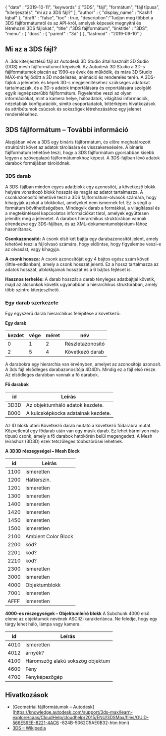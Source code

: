{
  "date" : "2019-10-11",
  "keywords" :[ "3DS", "fájl", "formátum", "fájl típusa", "kiterjesztés", "mi az a 3DS fájl?" ],
  "author" : {
    "display_name" : "Kashif Iqbal"
},
  "draft" : "false",
  "toc" : true,
  "description":"Tudjon meg többet a 3DS fájlformátumról és az API-król, amelyek képesek megnyitni és létrehozni 3DS fájlokat.",
  "title" :"3DS fájlformátum",
  "linktitle" : "3DS",
  "menu" : {
    "docs" : {
      "parent" : "3d"
}
},
  "lastmod" : "2019-09-10"
}

## Mi az a 3DS fájl?

A .3ds kiterjesztésű fájl az Autodesk 3D Studio által használt 3D Sudio (DOS) mesh fájlformátumot képviseli. Az Autodesk 3D Studio a 3D-s fájlformátumok piacán az 1990-es évek óta működik, és mára 3D Studio MAX-má fejlődött a 3D modellezés, animáció és renderelés terén. A 3DS-fájlok a jelenetek és képek 3D-s megjelenítéséhez szükséges adatokat tartalmazzák, és a 3D-s adatok importálására és exportálására szolgáló egyik legnépszerűbb fájlformátum. Figyelembe veszi az olyan információkat, mint a kamera helye, hálóadatok, világítási információk, nézetablak konfigurációk, simító csoportadatok, bittérképes hivatkozások és attribútumok csúcsok és sokszögek létrehozásához egy jelenet rendereléséhez.

## 3DS fájlformátum – További információ
Alapjában véve a 3DS egy bináris fájlformátum, és előre meghatározott struktúrát követ az adatok tárolására és visszakeresésére. A bináris fájlformátum lehetővé teszi, hogy a 3DS fájlformátum gyorsabban kisebb legyen a szövegalapú fájlformátumokhoz képest. A 3DS-fájlban lévő adatok darabok formájában tárolódnak.

### 3DS darab

A 3DS-fájlban minden egyes adatblokk egy azonosítót, a következő blokk helyére vonatkozó blokk hosszát és magát az adatot tartalmazza. A csonkazonosító lehetővé teszi a 3DS fájlformátum-olvasók számára, hogy kihagyják azokat a blokkokat, amelyeket nem ismernek fel. Ez is segít a formátum bővíthetőségében. Mindegyik darab a formákkal, a világítással és a megtekintéssel kapcsolatos információkat tárol, amelyek együttesen jelenítik meg a jelenetet. A darabok hierarchikus struktúrában vannak elrendezve egy 3DS-fájlban, és az XML-dokumentumobjektum-fához hasonlítanak.

**Csonkazonosító:** A csonk első két bájtja egy darabazonosítót jelent, amely lehetővé teszi a fájlolvasó számára, hogy eldöntse, hogy figyelembe veszi-e az olvasást, vagy kihagyja.

**A csonk hossza:** A csonk azonosítóját egy 4 bájtos egész szám követi (little-endianban), amely a csonk hosszát jelenti. Ez a hossz tartalmazza az adatok hosszát, alblokkjainak hosszát és a 6 bájtos fejlécet is.

**Hasznos terhelés:** A darab hosszát a darab tényleges adatbájtjai követik, majd az alcsonkok követik ugyanabban a hierarchikus struktúrában, amely több szintre kiterjeszthető.

### Egy darab szerkezete

Egy egyszerű darab hierarchikus felépítése a következő:

**Egy darab**

|kezdet|vége|méret|név
--- | --- | --- | ---
|0|1|2|Részletazonosító
|2|5|4|Következő darab

A darabokra egy hierarchia van érvényben, amelyet az azonosítója azonosít. A 3ds fájl elsődleges darabazonosítója 4D4Dh. Mindig ez a fájl első része. Az elsődleges darabban vannak a fő darabok.

**Fő darabok**

|id|Leírás
--- | ---
|3D3D|Az objektumháló adatok kezdete.
|B000|A kulcsképkocka adatainak kezdete.

Az ID blokk utáni Következő darab mutató a következő fődarabra mutat.
Közvetlenül egy fődarab után van egy másik darab. Ez lehet bármilyen más típusú csonk, amely a fő darabok hatókörén belül megengedett.
A Mesh leíráshoz (3D3D) ezek tetszőleges többszörösei lehetnek.

**A 3D3D részegységei – Mesh Block**


|id|Leírás
--- | ---
|1100|ismeretlen
|1200|Háttérszín.
|1201|ismeretlen
|1300|ismeretlen
|1400|ismeretlen
|1420|ismeretlen
|1450|ismeretlen
|1500|ismeretlen
|2100|Ambient Color Block
|2200|köd?
|2201|köd?
|2210|köd?
|2300|ismeretlen
|3000|ismeretlen
|4000|Objektumblokk
|7001|ismeretlen
|AFFF|ismeretlen

**4000-es részegységek – Objektumleíró blokk**
A Subchunk 4000 első eleme az objektumok nevének ASCIIZ-karakterlánca.
Ne feledje, hogy egy tárgy lehet háló, lámpa vagy kamera.

|id|Leírás
--- | ---
|4010|ismeretlen
|4012|árnyék?
|4100|Háromszög alakú sokszög objektum
|4600|Fény
|4700|Fényképezőgép

## Hivatkozások

* [Geometriai fájlformátumok – Autodesk](https://knowledge.autodesk.com/support/3ds-max/learn-explore/caas/CloudHelp/cloudhelp/2015/ENU/3DSMax/files/GUID-566E59EE-8221-4AC6 -824B-5062C5AE0B32-htm.html)
* [3DS – Wikipedia](https://en.wikipedia.org/wiki/.3ds)

